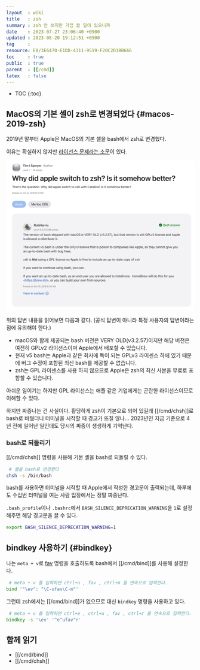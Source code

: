 ```yaml
---
layout  : wiki
title   : zsh
summary : zsh 안 쓰지만 가끔 쓸 일이 있으니까
date    : 2023-07-27 23:06:40 +0900
updated : 2023-08-20 19:12:51 +0900
tag     : 
resource: E8/3E6470-E1DD-4311-9519-F20C2D1BB666
toc     : true
public  : true
parent  : [[/cmd]]
latex   : false
---
```

* TOC
{:toc}

## MacOS의 기본 셸이 zsh로 변경되었다 {#macos-2019-zsh}

2019년 말부터 Apple은 MacOS의 기본 셸을 bash에서 zsh로 변경했다.

이유는 확실하지 않지만 [라이선스 문제라는 소문]( https://discussions.apple.com/thread/250722978 )이 있다.

![]( /resource/E8/3E6470-E1DD-4311-9519-F20C2D1BB666/answer.png )

위의 답변 내용을 읽어보면 다음과 같다. (공식 답변이 아니라 특정 사용자의 답변이라는 점에 유의해야 한다.)

- macOS와 함께 제공되는 bash 버전은 VERY OLD(v3.2.57)이지만 해당 버전은 여전히 GPLv2 라이선스이며 Apple에서 배포할 수 있습니다.
- 현재 v5 bash는 Apple과 같은 회사에 독이 되는 GPLv3 라이센스 하에 있기 때문에 버그 수정이 포함된 최신 bash를 제공할 수 없습니다.
- zsh는 GPL 라이센스를 사용 하지 않으므로 Apple은 zsh의 최신 사본을 무료로 포함할 수 있습니다.

아쉬운 일이기는 하지만 GPL 라이선스는 애플 같은 기업에게는 곤란한 라이선스이므로 이해할 수 있다.

하지만 짜증나는 건 사실이다.
황당하게 zsh이 기본으로 되어 있길래 [[/cmd/chsh]]로 bash로 바꿨더니 터미널을 시작할 때 경고가 뜨질 않나...
2023년인 지금 기준으로 4년 전에 일어난 일인데도 당시의 짜증이 생생하게 기억난다.

### bash로 되돌리기

[[/cmd/chsh]] 명령을 사용해 기본 셸을 bash로 되돌릴 수 있다.

```bash
 # 셸을 bash로 변경한다
chsh -s /bin/bash
```

bash를 사용하면 터미널을 시작할 때 Apple에서 작성한 경고문이 출력되는데, 하루에도 수십번 터미널을 여는 사람 입장에서는 정말 짜증난다.

`.bash_profile`이나 `.bashrc`에서 `BASH_SILENCE_DEPRECATION_WARNING`을 `1`로 설정해주면 해당 경고문을 끌 수 있다.

```bash
export BASH_SILENCE_DEPRECATION_WARNING=1
```

## bindkey 사용하기 {#bindkey}

나는 `meta + v`로 [fav]( https://github.com/johngrib/fav-dir ) 명령을 호출하도록 bash에서 [[/cmd/bind]]를 사용해 설정한다.

```bash
 # meta + v 를 입력하면 ctrl+u , fav , ctrl+m 을 연속으로 입력한다.
bind '"\ev": "\C-ufav\C-m"'
```

그런데 zsh에서는 [[/cmd/bind]]가 없으므로 대신 `bindkey` 명령을 사용하고 있다.

```zsh
 # meta + v 를 입력하면 ctrl+e , ctrl+u , fav , ctrl+r 을 연속으로 입력한다.
bindkey -s '\ev' '^e^ufav^r'
```

## 함께 읽기

- [[/cmd/bind]]
- [[/cmd/chsh]]


